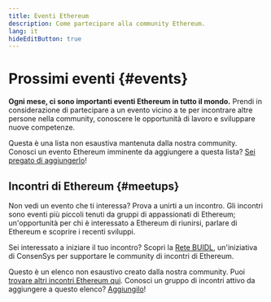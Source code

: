 ```yaml
---
title: Eventi Ethereum
description: Come partecipare alla community Ethereum.
lang: it
hideEditButton: true
---
```


# Prossimi eventi {#events}

**Ogni mese, ci sono importanti eventi Ethereum in tutto il mondo.** Prendi in considerazione di partecipare a un evento vicino a te per incontrare altre persone nella community, conoscere le opportunità di lavoro e sviluppare nuove competenze.

<UpcomingEventsList/>

Questa è una lista non esaustiva mantenuta dalla nostra community. Conosci un evento Ethereum imminente da aggiungere a questa lista? [Sei pregato di aggiungerlo](https://github.com/ethereum/ethereum-org-website/blob/dev/src/data/community-events.json)!

<EventsOrganizerBanner className="mt-16" />

## Incontri di Ethereum {#meetups}

Non vedi un evento che ti interessa? Prova a unirti a un incontro. Gli incontri sono eventi più piccoli tenuti da gruppi di appassionati di Ethereum; un'opportunità per chi è interessato a Ethereum di riunirsi, parlare di Ethereum e scoprire i recenti sviluppi.

<MeetupList />

Sei interessato a iniziare il tuo incontro? Scopri la [Rete BUIDL](https://consensys.net/developers/buidlnetwork/), un'iniziativa di ConsenSys per supportare le community di incontri di Ethereum.

Questo è un elenco non esaustivo creato dalla nostra community. Puoi [trovare altri incontri Ethereum qui](https://www.meetup.com/topics/ethereum/). Conosci un gruppo di incontri attivo da aggiungere a questo elenco? [Aggiungilo](https://github.com/ethereum/ethereum-org-website/blob/dev/src/data/community-meetups.json)!
